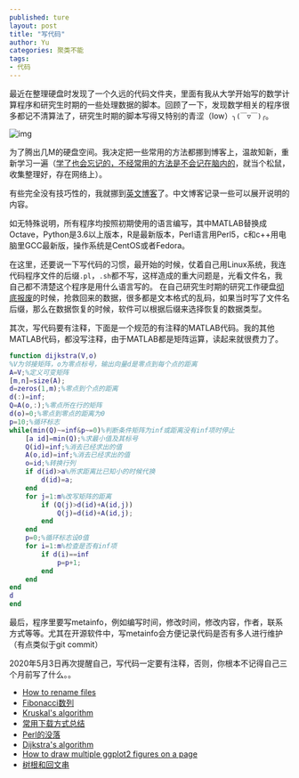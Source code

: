 ```yaml
---
published: ture
layout: post
title: "写代码"
author: Yu
categories: 聚类不能
tags:
- 代码
---
```


最近在整理硬盘时发现了一个久远的代码文件夹，里面有我从大学开始写的数学计算程序和研究生时期的一些处理数据的脚本。回顾了一下，发现数学相关的程序很多都记不清算法了，研究生时期的脚本写得又特别的青涩（low）<code>╮(￣▽￣)╭</code>。

![img](https://i.imgur.com/Qr94bBll.png)

为了腾出几M的硬盘空间。我决定把一些常用的方法都挪到博客上，温故知新，重新学习一遍（<u>学了也会忘记的，不经常用的方法是不会记在脑内的</u>，就当个松鼠，收集整理好，存在网络上）。

有些完全没有技巧性的，我就挪到[英文博客](http://yulijia.net/en/categories/#HowTo)了。中文博客记录一些可以展开说明的内容。

如无特殊说明，所有程序均按照初期使用的语言编写，其中MATLAB替换成Octave，Python是3.6以上版本，R是最新版本，Perl语言用Perl5，c和c++用电脑里GCC最新版，操作系统是CentOS或者Fedora。

在这里，还要说一下写代码的习惯，最开始的时候，仗着自己用Linux系统，我连代码程序文件的后缀`.pl`，`.sh`都不写，这样造成的重大问题是，光看文件名，我自己都不清楚这个程序是用什么语言写的。
在自己研究生时期的研究工作硬盘[彻底报废](http://yulijia.net/cn/%E7%94%9F%E6%B4%BB%E7%82%B9%E6%BB%B4/2016/04/04/so-sad.html)的时候，抢救回来的数据，很多都是文本格式的乱码，如果当时写了文件名后缀，那么在数据恢复的时候，软件可以根据后缀来选择恢复的数据类型。

其次，写代码要有注释，下面是一个规范的有注释的MATLAB代码。我的其他MATLAB代码，都没写注释，由于MATLAB都是矩阵运算，读起来就很费力了。

```matlab
function dijkstra(V,o)
%V为邻接矩阵，o为零点标号，输出向量d是零点到每个点的距离
A=V;%定义可变矩阵
[m,n]=size(A);
d=zeros(1,m);%零点到个点的距离
d(:)=inf;
Q=A(o,:);%零点所在行的矩阵
d(o)=0;%零点到零点的距离为0
p=10;%循环标志
while(min(Q)~=inf&p~=0)%判断条件矩阵为inf或距离没有inf项时停止
    [a id]=min(Q);%求最小值及其标号
    Q(id)=inf;%消去已经求出的值
    A(o,id)=inf;%消去已经求出的值
    o=id;%转换行列
    if d(id)>a%所求距离比已知小的时候代换
        d(id)=a;
    end
    for j=1:m%改写矩阵的距离
        if (Q(j)>d(id)+A(id,j))
            Q(j)=d(id)+A(id,j);
        end
    end
    p=0;%循环标志设0值
    for i=1:m%检查是否有inf项
        if d(i)==inf
            p=p+1;
        end
    end
end
d
end
```

最后，程序里要写metainfo，例如编写时间，修改时间，修改内容，作者，联系方式等等。尤其在开源软件中，写metainfo会方便记录代码是否有多人进行维护（有点类似于git commit）

2020年5月3日再次提醒自己，写代码一定要有注释，否则，你根本不记得自己三个月前写了什么。。



- [How to rename files](http://yulijia.net/en/howto/2020/01/02/how-to-rename-files.html)
- [Fibonacci数列](http://yulijia.net/cn/%E8%AE%A1%E7%AE%97%E6%96%B9%E6%B3%95/2020/01/03/Fibonacci-sequence.html)
- [Kruskal's algorithm](http://yulijia.net/en/howto/2020/01/05/Kruskal-algorithm.html)
- [常用下载方式总结](http://yulijia.net/cn/%E8%BD%AF%E4%BB%B6%E4%B8%96%E7%95%8C/2020/01/06/Download-tools.html)
- [Perl的没落](http://yulijia.net/cn/%E7%94%9F%E7%89%A9%E4%BF%A1%E6%81%AF/2020/01/07/Fall-of-Perl.html)
- [Dijkstra's algorithm](http://yulijia.net/en/howto/2020/01/06/Dijkstra-algorithm.html)
- [How to draw multiple ggplot2 figures on a page](http://yulijia.net/en/howto/2020/01/15/How-to-draw-multiple-ggplot2-figures-on-a-page.html)
- [树根和回文串](http://yulijia.net/cn/%E7%BC%96%E7%A8%8B%E5%8E%9F%E7%90%86/2020/05/03/digital-root-and-palindrome.html)



